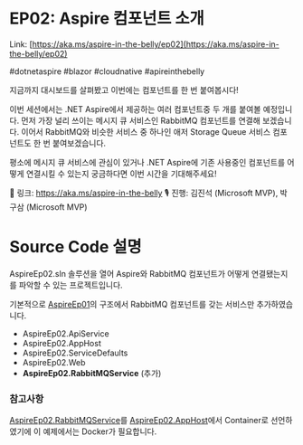 # EP02: Aspire 컴포넌트 소개

Link: [https://aka.ms/aspire-in-the-belly/ep02](https://aka.ms/aspire-in-the-belly/ep02)

#dotnetaspire #blazor #cloudnative #apireinthebelly

지금까지 대시보드를 살펴봤고 이번에는 컴포넌트를 한 번 붙여봅시다!

이번 세션에서는 .NET Aspire에서 제공하는 여러 컴포넌트중 두 개를 붙여볼 예정입니다. 먼저 가장 널리 쓰이는 메시지 큐 서비스인 RabbitMQ 컴포넌트를 연결해 보겠습니다. 이어서 RabbitMQ와 비슷한 서비스 중 하나인 애저 Storage Queue 서비스 컴포넌트도 한 번 붙여보겠습니다.

평소에 메시지 큐 서비스에 관심이 있거나 .NET Aspire에 기존 사용중인 컴포넌트를 어떻게 연결시킬 수 있는지 궁금하다면 이번 시간을 기대해주세요!

🔗 링크: https://aka.ms/aspire-in-the-belly
🎙️ 진행: 김진석 (Microsoft MVP), 박구삼 (Microsoft MVP)


# Source Code 설명

AspireEp02.sln 솔루션을 열어 Aspire와 RabbitMQ 컴포넌트가 어떻게 연결됐는지를 파악할 수 있는 프로젝트입니다.

기본적으로 [AspireEp01](../ep01%20-%2020240404/README.md)의 구조에서 RabbitMQ 컴포넌트를 갖는 서비스만 추가하였습니다.

- AspireEp02.ApiService
- AspireEp02.AppHost
- AspireEp02.ServiceDefaults
- AspireEp02.Web
- **AspireEp02.RabbitMQService** (추가)

### 참고사항

[AspireEp02.RabbitMQService](./AspireEp02.RabbitMQService/AspireEp02.RabbitMQService.csproj)를 [AspireEp02.AppHost](./AspireEp02.AppHost/AspireEp02.AppHost.csproj)에서 Container로 선언하였기에 이 예제에서는 Docker가 필요합니다.